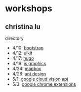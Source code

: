 # workshops
## christina lu

directory
* 4/10: [bootstrap](./bootstrap-project/) 
* 4/12: [uikit](https://github.com/lu-christina/uikit)
* 4/17: [hugo](https://github.com/lu-christina/hugo)
* 4/19: [js graphics](./js-graphics/) 
* 4/24: [mapbox](https://github.com/lu-christina/workshop-web-maps)
* 4/26: [ant design](https://github.com/lu-christina/ant-design)
* 5/1: [google cloud vision api](https://github.com/dartmouth-cs52-18S/workshop-ws-5-1-apis-google-cloud-vision-api)
* 5/3: [google chrome extensions](https://github.com/lu-christina/workshop-ws-chrome-extension)
